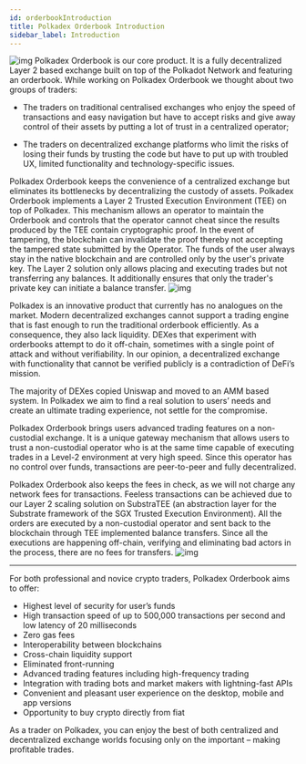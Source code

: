 ```yaml
---
id: orderbookIntroduction
title: Polkadex Orderbook Introduction
sidebar_label: Introduction
---
```


![img](/img/orderbookTitleBanner.jpg)
Polkadex Orderbook is our core product. It is a fully decentralized Layer 2 based exchange built on top of the Polkadot Network and featuring an orderbook. While working on Polkadex Orderbook we thought about two groups of traders:

* The traders on traditional centralised exchanges who enjoy the speed of transactions and easy navigation but have to accept risks and give away control of their assets by putting a lot of trust in a centralized operator;

* The traders on decentralized exchange platforms who limit the risks of losing their funds by trusting the code but have to put up with troubled UX, limited functionality and technology-specific issues.

Polkadex Orderbook keeps the convenience of a centralized exchange but eliminates its bottlenecks by decentralizing the custody of assets. Polkadex Orderbook implements a Layer 2 Trusted Execution Environment (TEE) on top of Polkadex. This mechanism allows an operator to maintain the Orderbook and controls that the operator cannot cheat since the results produced by the TEE contain cryptographic proof. In the event of tampering, the blockchain can invalidate the proof thereby not accepting the tampered state submitted by the Operator. The funds of the user always stay in the native blockchain and are controlled only by the user's private key. The Layer 2 solution only allows placing and executing trades but not transferring any balances. It additionally ensures that only the trader's private key can initiate a balance transfer.
![img](/img/fluidHero.png)

Polkadex is an innovative product that currently has no analogues on the market. Modern decentralized exchanges cannot support a trading engine that is fast enough to run the traditional orderbook efficiently. As a consequence, they also lack liquidity. DEXes that experiment with orderbooks attempt to do it off-chain, sometimes with a single point of attack and without verifiability. In our opinion, a decentralized exchange with functionality that cannot be verified publicly is a contradiction of DeFi’s mission.

The majority of DEXes copied Uniswap and moved to an AMM based system. In Polkadex we aim to find a real solution to users’ needs and create an ultimate trading experience, not settle for the compromise.

Polkadex Orderbook brings users advanced trading features on a non-custodial exchange. It is a unique gateway mechanism that allows users to trust a non-custodial operator who is at the same time capable of executing trades in a Level-2 environment at very high speed. Since this operator has no control over funds, transactions are peer-to-peer and fully decentralized.

Polkadex Orderbook also keeps the fees in check, as we will not charge any network fees for transactions. Feeless transactions can be achieved due to our Layer 2 scaling solution on SubstraTEE (an abstraction layer for the Substrate framework of the SGX Trusted Execution Environment). All the orders are executed by a non-custodial operator and sent back to the blockchain through TEE implemented balance transfers. Since all the executions are happening off-chain, verifying and eliminating bad actors in the process, there are no fees for transfers.
![img](/img/technologiesHero.png)

---

For both professional and novice crypto traders, Polkadex Orderbook aims to offer:

* Highest level of security for user’s funds
* High transaction speed of up to 500,000 transactions per second and low latency of 20 milliseconds
* Zero gas fees
* Interoperability between blockchains
* Cross-chain liquidity support
* Eliminated front-running
* Advanced trading features including high-frequency trading
* Integration with trading bots and market makers with lightning-fast APIs
* Convenient and pleasant user experience on the desktop, mobile and app versions
* Opportunity to buy crypto directly from fiat

As a trader on Polkadex, you can enjoy the best of both centralized and decentralized exchange worlds focusing only on the important – making profitable trades.

